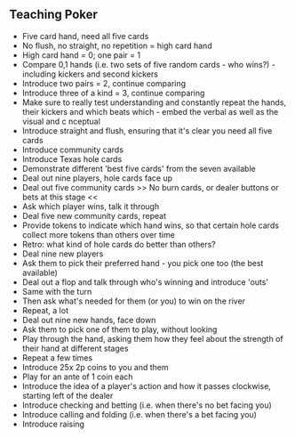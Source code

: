 ## Teaching Poker

- Five card hand, need all five cards
- No flush, no straight, no repetition = high card hand
- High card hand = 0; one pair = 1
- Compare 0,1 hands (i.e. two sets of five random cards - who wins?) - including kickers and second kickers
- Introduce two pairs = 2, continue comparing
- Introduce three of a kind = 3, continue comparing
- Make sure to really test understanding and constantly repeat the hands, their kickers and which beats which - embed the verbal as well as the visual and c nceptual
- Introduce straight and flush, ensuring that it's clear you need all five cards
- Introduce community cards
- Introduce Texas hole cards
- Demonstrate different 'best five cards' from the seven available
- Deal out nine players, hole cards face up
- Deal out five community cards  >> No burn cards, or dealer buttons or bets at this stage <<
- Ask which player wins, talk it through
- Deal five new community cards, repeat
- Provide tokens to indicate which hand wins, so that certain hole cards collect more tokens than others over time
- Retro: what kind of hole cards do better than others?
- Deal nine new players
- Ask them to pick their preferred hand - you pick one too (the best available)
- Deal out a flop and talk through who's winning and introduce 'outs'
- Same with the turn
- Then ask what's needed for them (or you) to win on the river
- Repeat, a lot
- Deal out nine new hands, face down
- Ask them to pick one of them to play, without looking
- Play through the hand, asking them how they feel about the strength of their hand at different stages
- Repeat a few times
- Introduce 25x 2p coins to you and them
- Play for an ante of 1 coin each
- Introduce the idea of a player's action and how it  passes clockwise, starting left of the dealer
- Introduce checking and betting (i.e. when there's no bet facing you)
- Introduce calling and folding (i.e. when there's a bet facing you)
- Introduce raising